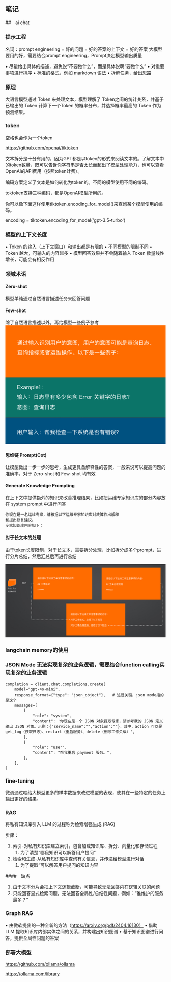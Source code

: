 笔记
---


##　ai chat


### 提示工程

名词：prompt engineering = 好的问题 = 好的答案的上下文 = 好的答案
大模型要用的好，需要结合prompt engineering，Prompt决定模型输出质量

• 尽量给出具体的描述，避免说“不要做什么”，而是具体说明“要做什么”
• 对重要事项进行排序
• 标准的格式，例如 markdown 语法
• 拆解任务，给出思路

### 原理

大语言模型通过 Token 来处理文本，模型理解了 Token之间的统计关系，并基于已输出的 Token 计算下一个Token 的概率分布，并选择概率最高的 Token 作为预测结果。

### token
空格也会作为一个token

https://github.com/openai/tiktoken

文本拆分是十分有用的，因为GPT都是以token的形式来阅读文本的。了解文本中的token数量，既可以告诉你字符串是否太长而超出了模型处理能力，也可以查看OpenAI的API费用（按照token计费）。 

编码方案定义了文本是如何转化为token的。不同的模型使用不同的编码。

toktoken支持三种编码，都是OpenAI模型所用的。

你可以像下面这样使用tiktoken.encoding_for_model()来查询某个模型使用的编码。

encoding = tiktoken.encoding_for_model('gpt-3.5-turbo')

### 模型的上下文长度

• Token 的输入（上下文窗口）和输出都是有限的
• 不同模型的限制不同
• Token 越大，可输入的内容越多
• 模型回答效果并不会随着输入 Token 数量线性增长，可能会有相反作用


### 领域术语

#### Zero-shot  
 模型单纯通过自然语言描述任务来回答问题

#### Few-shot
 除了自然语言描述以外，再给模型一些例子参考
 ![](images/fewshot.png)

#### 思维链 Prompt(Cot)

让模型做出一步一步的思考，生成更具备解释性的答案，一般来说可以提高问题的准确率，对于 Zero-shot 和 Few-shot 均有效

#### Generate Knowledge Prompting

在上下文中提供额外的知识来改善推理结果，比如把运维专家知识库的部分内容放在 system prompt 中进行问答

```
你现在是一名运维专家，请根据以下运维专家知识库对故障作出解释
和提出修复建议。
专家知识库内容如下：
```


#### 对于长文本的处理

由于token长度限制，对于长文本，需要拆分处理，比如拆分成多个prompt，进行分片总结，然后汇总后再进行总结

![](images/split.png)


### langchain memory的使用


### JSON Mode 无法实现复杂的业务逻辑，需要结合function calling实现复杂的业务逻辑

```
completion = client.chat.completions.create(
    model="gpt-4o-mini",
    response_format={"type": "json_object"},   # 这是关键，json mode指的是这个
    messages=[
        {
            "role": "system",
            "content": '你现在是一个 JSON 对象提取专家，请参考我的 JSON 定义输出 JSON 对象。示例：{"service_name":"","action":""}，其中，action 可以是 get_log（获取日志）、restart（重启服务）、delete（删除工作负载）',
        },
        {
            "role": "user",
            "content": "帮我重启 payment 服务。",
        },
    ],
)
```


### fine-tuning


微调通过喂给大模型更多的样本数据来改进模型的表现，使其在一些特定的任务上输出更好的结果。


### RAG

将私有知识库引入 LLM 的过程称为检索增强生成 (RAG)

步骤：
1. 索引-对私有知识库建立索引，包含加载知识库、拆分、向量化和存储过程
    1. 为了清楚“哪段知识可以解答用户提问”
2. 检索和生成-从私有知识库中查询有关信息，并传递给模型进行对话
    1. 为了提取“可以解答用户提问的知识内容

####　缺点

1. 由于文本分片会把上下文逻辑截断，可能导致无法回答内在逻辑关联的问题
2. 只能回答显式检索问题，无法回答全局性/总结性问题，例如：“谁维护的服务最多？”

### Graph RAG

• 由微软提出的一种全新的方法（https://arxiv.org/pdf/2404.16130）
• 借助 LLM 提取知识库内部实体之间的关系，并构建出知识图谱
• 基于知识图谱进行问答，提供全局性问题的答案

### 部署大模型
https://github.com/ollama/ollama

https://ollama.com/library